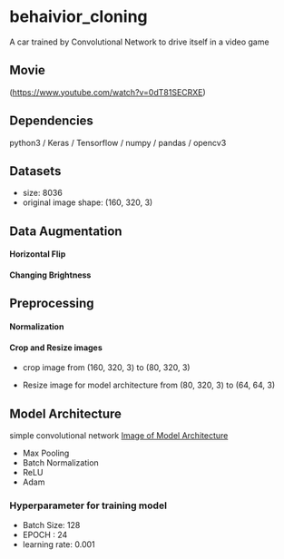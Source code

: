 # behaivior_cloning
A car trained by Convolutional Network to drive itself in a video game

## Movie
(https://www.youtube.com/watch?v=0dT81SECRXE)


## Dependencies
python3 / Keras / Tensorflow / numpy / pandas / opencv3

## Datasets
- size: 8036
- original image shape: (160, 320, 3)

## Data Augmentation
#### Horizontal Flip
#### Changing Brightness 

## Preprocessing
#### Normalization
#### Crop and Resize images
- crop image from (160, 320, 3) to (80, 320, 3)

- Resize image for model architecture
from (80, 320, 3) to (64, 64, 3)  

## Model Architecture
simple convolutional network [Image of Model Architecture](https://github.com/yukitsuji/behaivior_cloning/blob/master/model.png) 
- Max Pooling
- Batch Normalization
- ReLU
- Adam

### Hyperparameter for training model
- Batch Size: 128
- EPOCH : 24
- learning rate: 0.001
